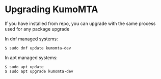 # Upgrading KumoMTA

If you have installed from repo, you can upgrade with the same process used for any package upgrade

In dnf managed systems:
```console
$ sudo dnf update kumomta-dev
```

In apt managed systems:
```console
$ sudo apt update 
$ sudo apt upgrade kumomta-dev
```